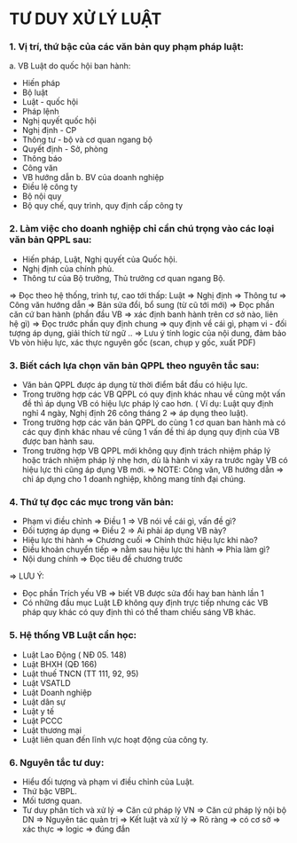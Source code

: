 # TƯ DUY XỬ LÝ LUẬT


### 1. Vị trí, thứ bậc của các văn bản quy phạm pháp luật:
a. VB Luật do quốc hội ban hành:
- Hiến pháp
- Bộ luật
- Luật - quốc hội
- Pháp lệnh
- Nghị quyết quốc hội 
- Nghị định - CP
- Thông tư - bộ và cơ quan ngang bộ
- Quyết định - Sở, phòng
- Thông báo
- Công văn
- VB hướng dẫn
b. BV của doanh nghiệp
- Điều lệ công ty
- Bộ nội quy
- Bộ quy chế, quy trình, quy định cấp công ty

### 2. Làm việc cho doanh nghiệp chỉ cần chú trọng vào các loại văn bản QPPL sau:
- Hiến pháp, Luật, Nghị quyết của Quốc hội.
- Nghị định của chính phủ.
- Thông tư của Bộ trưởng, Thủ trưởng cơ quan ngang Bộ.

=> Đọc theo hệ thống, trình tự, cao tới thấp:
Luật => Nghị định => Thông tư => Công văn hướng dẫn => Bản sửa đổi, bổ sung (từ cũ tới mới)
=> Đọc phần căn cứ ban hành (phần đầu VB => xác định banh hành trên cơ sở nào, liên hệ gì)
=> Đọc trước phần quy định chung => quy định về cái gì, phạm vi - đối tượng áp dụng, giải thích từ ngữ ..
=> Lưu ý tính logic của nội dung, đảm bảo Vb vòn hiệu lực, xác thực nguyên gốc (scan, chụp y gốc, xuất PDF)

### 3. Biết cách lựa chọn văn bản QPPL theo nguyên tắc sau:
- Văn bản QPPL được áp dụng từ thời điểm bắt đầu có hiệu lực.
- Trong trường hợp các VB QPPL có quy định khác nhau về cũng một vấn đề thì áp dụng VB có hiệu lực pháp lý cao hơn.
( Ví dụ: Luật quy định nghỉ 4 ngày, Nghị định 26 công tháng 2 => áp dụng theo luật).
- Trong trường hợp các văn bản QPPL do cùng 1 cơ quan ban hành mà có các quy định khác nhau về cũng 1 vấn đề thì áp dụng quy định của VB được ban hành sau.
- Trong trường hợp VB QPPL mới không quy định trách nhiệm pháp lý hoặc trách nhiệm pháp lý nhẹ hơn, dù là hành vi xảy ra trước ngày VB có hiệu lực thì cũng áp dụng VB mới.
=> NOTE: Công văn, VB hướng dẫn => chỉ áp dụng cho 1 doanh nghiệp, không mang tính đại chúng.

### 4. Thứ tự đọc các mục trong văn bản: 
- Phạm vi điều chỉnh => Điều 1 => VB nói về cái gì, vấn đề gì?
- Đối tượng áp dụng => Điều 2 => Ai phải áp dụng VB này?
- Hiệu lực thi hành => Chương cuối => Chính thức hiệu lực khi nào?
- Điều khoản chuyển tiếp => nằm sau hiệu lực thi hành => Phỉa làm gì?
- Nội dung chính 
=> Đọc tiêu đề chương trước

=> LƯU Ý: 
+ Đọc phần Trích yếu VB => biết VB được sửa đổi hay ban hành lần 1
+ Có những đầu mục Luật LĐ không quy định trực tiếp nhưng các VB pháp quy khác có quy định thì có thể tham chiếu sáng VB khác.

### 5. Hệ thống VB Luật cần học:
- Luật Lao Động ( NĐ 05. 148)
- Luật BHXH (QĐ 166) 
- Luật thuế TNCN (TT 111, 92, 95)
- Luật VSATLD
- Luật Doanh nghiệp
- Luật dân sự
- Luật y tế
- Luật PCCC
- Luật thương mại
- Luật liên quan đến lĩnh vực hoạt động của công ty.

### 6. Nguyên tắc tư duy:
- Hiểu đối tượng và phạm vi điều chỉnh của Luật.
- Thứ bậc VBPL.
- Mối tương quan.
- Tư duy phân tích và xử lý
=> Căn cứ pháp lý VN => Căn cứ pháp lý nội bộ DN => Nguyên tác quản trị => Kết luật và xử lý
=> Rõ ràng => có cơ sở => xác thực => logic => đúng đắn

